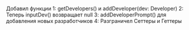 Добавил функции 
1: getDevelopers() и addDeveloper(dev: Developer) 
2: Теперь inputDev() возвращает null
3: addDeveloperPrompt() для добавления новых разработчиков
4: Разграничел Сеттеры и Геттеры
